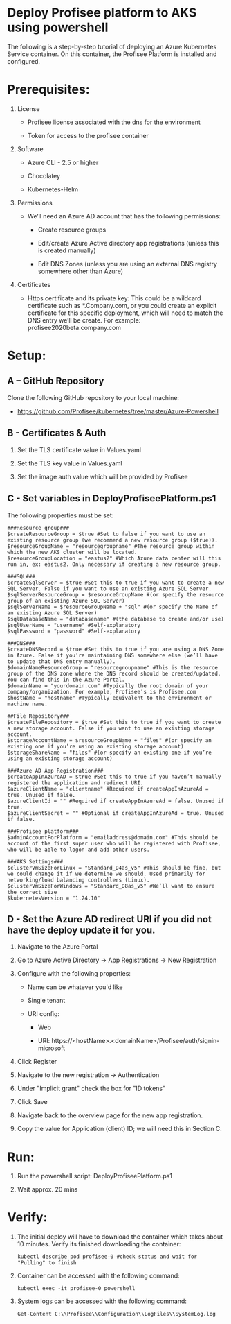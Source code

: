 # Deploy Profisee platform to AKS using powershell

The following is a step-by-step tutorial of deploying an Azure
Kubernetes Service container. On this container, the Profisee Platform
is installed and configured.

# Prerequisites:

1. License
	- Profisee license associated with the dns for the environment
	
	- Token for access to the profisee container
	
2. Software
	
	- Azure CLI - 2.5 or higher

	- Chocolatey

	- Kubernetes-Helm

3. Permissions
	
	- We’ll need an Azure AD account that has the following permissions:
	
		- Create resource groups 
		
		- Edit/create Azure Active directory app registrations (unless this is created manually)
		
		- Edit DNS Zones (unless you are using an external DNS registry somewhere other than Azure)
		
4. Certificates

	- Https certificate and its private key: This could be a wildcard certificate such as *.Company.com, or you could create an explicit certificate for this specific deployment, which will need to match the DNS entry we’ll be create. For example: profisee2020beta.company.com

# Setup:

## A – GitHub Repository

Clone the following GitHub repository to your local machine:

  - <https://github.com/Profisee/kubernetes/tree/master/Azure-Powershell>

## B - Certificates & Auth

1.  Set the TLS certificate value in Values.yaml

2.  Set the TLS key value in Values.yaml

3.  Set the image auth value which will be provided by Profisee

## C - Set variables in DeployProfiseePlatform.ps1

The following properties must be set:

	###Resource group###
	$createResourceGroup = $true #Set to false if you want to use an existing resource group (we recommend a new resource group ($true)). 
	$resourceGroupName = "resourcegroupname" #The resource group within which the new AKS cluster will be located. 
	$resourceGroupLocation = "eastus2" #Which Azure data center will this run in, ex: eastus2. Only necessary if creating a new resource group.

	###SQL###
	$createSqlServer = $true #Set this to true if you want to create a new SQL Server. False if you want to use an existing Azure SQL Server.
	$sqlServerResourceGroup = $resourceGroupName #(or specify the resource group of an existing Azure SQL Server)
	$sqlServerName = $resourceGroupName + "sql" #(or specify the Name of an existing Azure SQL Server)
	$sqlDatabaseName = "databasename" #(the database to create and/or use)
	$sqlUserName = "username" #Self-explanatory
	$sqlPassword = "password" #Self-explanatory

	###DNS###
	$createDNSRecord = $true #Set this to true if you are using a DNS Zone in Azure. False if you’re maintaining DNS somewhere else (we’ll have to update that DNS entry manually).
	$domainNameResourceGroup = "resourcegroupname" #This is the resource group of the DNS zone where the DNS record should be created/updated. You can find this in the Azure Portal.
	$domainName = "yourdomain.com" #Typically the root domain of your company/organization. For example, Profisee’s is Profisee.com
	$hostName = "hostname" #Typically equivalent to the environment or machine name. 

	##File Repository###
	$createFileRepository = $true #Set this to true if you want to create a new storage account. False if you want to use an existing storage account.
	$storageAccountName = $resourceGroupName + "files" #(or specify an existing one if you’re using an existing storage account)
	$storageShareName = "files" #(or specify an existing one if you’re using an existing storage account)

	###Azure AD App Registration###
	$createAppInAzureAD = $true #Set this to true if you haven’t manually registered the application and redirect URI.
	$azureClientName = "clientname" #Required if createAppInAzureAd = true. Unused if false.
	$azureClientId = "" #Required if createAppInAzureAd = false. Unused if true.
	$azureClientSecret = "" #Optional if createAppInAzureAd = true. Unused if false.

	###Profisee platform###
	$adminAccountForPlatform = "emailaddress@domain.com" #This should be account of the first super user who will be registered with Profisee, who will be able to logon and add other users.

	###AKS Settings###
	$clusterVmSizeForLinux = "Standard_D4as_v5" #This should be fine, but we could change it if we determine we should. Used primarily for networking/load balancing controllers (Linux).
	$clusterVmSizeForWindows = "Standard_D8as_v5" #We’ll want to ensure the correct size 
	$kubernetesVersion = "1.24.10"

## D - Set the Azure AD redirect URI if you did not have the deploy update it for you.

1.  Navigate to the Azure Portal

2.  Go to Azure Active Directory -\> App Registrations -\> New
    Registration

3.  Configure with the following properties:
    
      - Name can be whatever you'd like
    
      - Single tenant
    
      - URI config:
        
          - Web
        
          - URI:
            https://\<hostName\>.\<domainName\>/Profisee/auth/signin-microsoft  

4.  Click Register

5.  Navigate to the new registration -\> Authentication

6.  Under "Implicit grant" check the box for "ID tokens"

7.  Click Save

8.  Navigate back to the overview page for the new app registration.

9.  Copy the value for Application (client) ID; we will need this in
    Section C.

# Run:

1.  Run the powershell script: DeployProfiseePlatform.ps1

2.  Wait approx. 20 mins

# Verify:

1.  The initial deploy will have to download the container which takes about 10 minutes.  Verify its finished downloading the container:

		kubectl describe pod profisee-0 #check status and wait for "Pulling" to finish

1.  Container can be accessed with the following command:
    
        kubectl exec -it profisee-0 powershell

2.  System logs can be accessed with the following command:
    
        Get-Content C:\\Profisee\\Configuration\\LogFiles\\SystemLog.log
